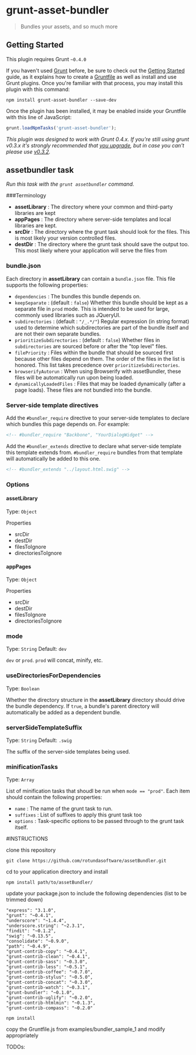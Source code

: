 # grunt-asset-bundler

> Bundles your assets, and so much more

## Getting Started
This plugin requires Grunt `~0.4.0`

If you haven't used [Grunt](http://gruntjs.com/) before, be sure to check out the [Getting Started](http://gruntjs.com/getting-started) guide, as it explains how to create a [Gruntfile](http://gruntjs.com/sample-gruntfile) as well as install and use Grunt plugins. Once you're familiar with that process, you may install this plugin with this command:

```shell
npm install grunt-asset-bundler --save-dev
```

Once the plugin has been installed, it may be enabled inside your Gruntfile with this line of JavaScript:

```js
grunt.loadNpmTasks('grunt-asset-bundler');
```

*This plugin was designed to work with Grunt 0.4.x. If you're still using grunt v0.3.x it's strongly recommended that [you upgrade](http://gruntjs.com/upgrading-from-0.3-to-0.4), but in case you can't please use [v0.3.2](https://github.com/gruntjs/grunt-contrib-less/tree/grunt-0.3-stable).*


## assetbundler task
_Run this task with the `grunt assetbundler` command._

###Terminology

* __assetLibrary__ : The directory where your common and third-party libraries are kept
* __appPages__ : The directory where server-side templates and local libraries are kept.
* __srcDir__ : The directory where the grunt task should look for the files.  This is most likely your version controlled files.
* __destDir__ : The directory where the grunt task should save the output too.  This most likely where your application will serve the files from

### bundle.json

Each directory in __assetLibrary__ can contain a `bundle.json` file.  This file supports the following properties:
* `dependencies` : The bundles this bundle depends on.
* `keepSeparate` : (default : `false`) Whether this bundle should be kept as a separate file in `prod` mode.  This is intended to be used for large, commonly used libraries such as JQueryUI.
* `subdirectories` : (default : `"/_.*/"`) Regular expression (in string format) used to determine which subdirectories are part of the bundle itself and are not their own separate bundles.
* `prioritizeSubdirectories` : (default : `false`) Whether files in `subdirectories` are sourced before or after the "top level" files.
* `filePriority` : Files within the bundle that should be sourced first because other files depend on them.  The order of the files in the list is honored.  This list takes precedence over `prioritizeSubdirectories`.
* `browserifyAutorun` : When using Browserify with assetBundler, these files will be automatically run upon being loaded.
* `dynamicallyLoadedFiles` : Files that may be loaded dynamically (after a page loads).  These files are not bundled into the bundle.


### Server-side template directives

Add the `#bundler_require` directive to your server-side templates to declare which bundles this page depends on.  For example:
```html
<!-- #bundler_require "Backbone", "YourDialogWidget" -->
```

Add the `#bundler_extends` directive to declare what server-side template this template extends from.  `#bundler_require` bundles from that template will automatically be added to this one.
```html
<!-- #bundler_extends "../layout.html.swig" -->
```

### Options

#### assetLibrary
Type: `Object`

Properties
* srcDir
* destDir
* filesToIgnore
* directoriesToIgnore

#### appPages
Type: `Object`

Properties
* srcDir
* destDir
* filesToIgnore
* directoriesToIgnore

### mode
Type: `String` Default: `dev`

`dev` or `prod`.  `prod` will concat, minify, etc.

### useDirectoriesForDependencies
Type: `Boolean`

Whether the directory structure in the __assetLibrary__ directory should drive the bundle dependency.  If `true`, a bundle's parent directory will automatically be added as a dependent bundle.

### serverSideTemplateSuffix
Type: `String` Default: `.swig`

The suffix of the server-side templates being used.

### minificationTasks
Type: `Array`

List of minification tasks that shoudl be run when `mode == "prod"`.  Each item should contain the following properties:
* `name` : The name of the grunt task to run.
* `suffixes` : List of suffixes to apply this grunt task too
* `options` : Task-specific options to be passed through to the grunt task itself.


#INSTRUCTIONS

clone this repository
```shell
git clone https://github.com/rotundasoftware/assetBundler.git
```
cd to your application directory and install
```shell
npm install path/to/assetBundler/
```
update your package.json to include the following dependencies (list to be trimmed down)

    "express": "3.1.0",
    "grunt": "~0.4.1",
    "underscore": "~1.4.4",
    "underscore.string": "~2.3.1",
    "findit": "~0.1.2",
    "swig": "~0.13.5",
    "consolidate": "~0.9.0",
    "path": "~0.4.9",
    "grunt-contrib-copy": "~0.4.1",
    "grunt-contrib-clean": "~0.4.1",
    "grunt-contrib-sass": "~0.3.0",
    "grunt-contrib-less": "~0.5.1",
    "grunt-contrib-coffee": "~0.7.0",
    "grunt-contrib-stylus": "~0.5.0",
    "grunt-contrib-concat": "~0.3.0",
    "grunt-contrib-watch": "~0.3.1",
    "grunt-bundler": "~0.1.0",
    "grunt-contrib-uglify": "~0.2.0",
    "grunt-contrib-htmlmin": "~0.1.3",
    "grunt-contrib-compass": "~0.2.0"
    
```shell
npm install
```

copy the Gruntfile.js from examples/bundler_sample_1 and modify appropriately

TODOs:
